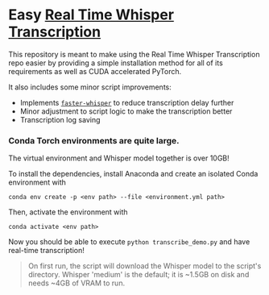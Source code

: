 # Easy [Real Time Whisper Transcription](https://github.com/davabase/whisper_real_time)

This repository is meant to make using the Real Time Whisper Transcription repo easier by providing a simple installation method for all of its requirements as well as CUDA accelerated PyTorch. 

It also includes some minor script improvements:
- Implements [`faster-whisper`](https://github.com/SYSTRAN/faster-whisper) to reduce transcription delay further
- Minor adjustment to script logic to make the transcription better
- Transcription log saving

### Conda Torch environments are quite large. 
The virtual environment and Whisper model together is over 10GB!

To install the dependencies, install Anaconda and create an isolated Conda environment with 
```
conda env create -p <env path> --file <environment.yml path>
``` 
Then, activate the environment with 
```
conda activate <env path>
```

Now you should be able to execute `python transcribe_demo.py` and have real-time transcription!
>On first run, the script will download the Whisper model to the script's directory.
>Whisper 'medium' is the default; it is ~1.5GB on disk and needs ~4GB of VRAM to run.
